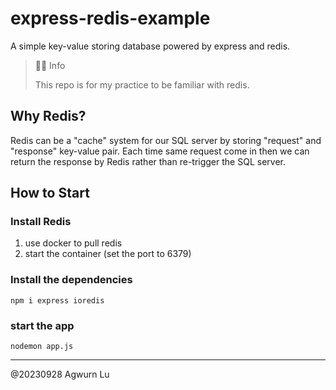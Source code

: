 # express-redis-example

A simple key-value storing database powered by express and redis.

> 🙆‍♂️ Info
> 
> This repo is for my practice to be familiar with redis.

## Why Redis?
Redis can be a "cache" system for our SQL server by storing "request" and "response" key-value pair. Each time same request come in then we can return the response by Redis rather than re-trigger the SQL server.


## How to Start
### Install Redis
1. use docker to pull redis
2. start the container (set the port to 6379)
### Install the dependencies
```
npm i express ioredis
```
### start the app
```
nodemon app.js
```



---
@20230928 Agwurn Lu